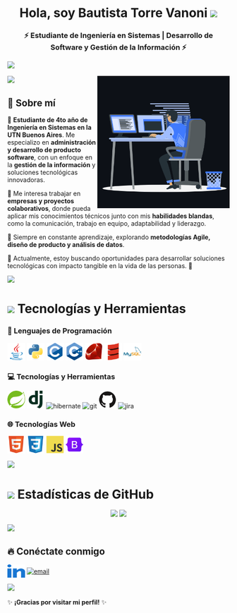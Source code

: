 ### <h1 align="center">Hola, soy Bautista Torre Vanoni <img src="https://media.giphy.com/media/hvRJCLFzcasrR4ia7z/giphy.gif" width="35"></h1>

<h3 align="center">⚡ Estudiante de Ingeniería en Sistemas | Desarrollo de Software y Gestión de la Información ⚡</h3>

<a href="https://github.com/DenverCoder1/readme-typing-svg"><img src="https://readme-typing-svg.herokuapp.com?lines=Ingeniero+en+Sistemas+en+formación;Desarrollo+de+Software;Gestión+de+Información;Siempre+aprendiendo+nuevas+tecnologías&center=true&vCenter=true&width=1000&height=80"></a>

<img align="right" width=300px alt="Coding" src="https://raw.githubusercontent.com/SubhadeepZilong/SubhadeepZilong/main/icons/animation_500_kxa883sd.gif" />

<img src="https://user-images.githubusercontent.com/73097560/115834477-dbab4500-a447-11eb-908a-139a6edaec5c.gif"></a>


## 📌 Sobre mí

🔹 **Estudiante de 4to año de Ingeniería en Sistemas en la UTN Buenos Aires**. Me especializo en **administración y desarrollo de producto software**, con un enfoque en la **gestión de la información** y soluciones tecnológicas innovadoras.

🔹 Me interesa trabajar en **empresas y proyectos colaborativos**, donde pueda aplicar mis conocimientos técnicos junto con mis **habilidades blandas**, como la comunicación, trabajo en equipo, adaptabilidad y liderazgo.

🔹 Siempre en constante aprendizaje, explorando **metodologías Agile, diseño de producto y análisis de datos**.

🔹 Actualmente, estoy buscando oportunidades para desarrollar soluciones tecnológicas con impacto tangible en la vida de las personas. 🚀

<img src="https://user-images.githubusercontent.com/73097560/115834477-dbab4500-a447-11eb-908a-139a6edaec5c.gif"></a>


# <img src = "https://media2.giphy.com/media/QssGEmpkyEOhBCb7e1/giphy.gif?cid=ecf05e47a0n3gi1bfqntqmob8g9aid1oyj2wr3ds3mg700bl&rid=giphy.gif" width = 32px> Tecnologías y Herramientas

### **📌 Lenguajes de Programación**
<p align="left">
  <img src="https://raw.githubusercontent.com/devicons/devicon/master/icons/java/java-original.svg" alt="java" width="40" height="40"/>
  <img src="https://raw.githubusercontent.com/devicons/devicon/master/icons/python/python-original.svg" alt="python" width="40" height="40"/>
  <img src="https://raw.githubusercontent.com/devicons/devicon/master/icons/c/c-original.svg" alt="c" width="40" height="40"/>
  <img src="https://raw.githubusercontent.com/devicons/devicon/master/icons/cplusplus/cplusplus-original.svg" alt="cplusplus" width="40" height="40"/>
  <img src="https://raw.githubusercontent.com/devicons/devicon/master/icons/ruby/ruby-original.svg" alt="ruby" width="40" height="40"/>
  <img src="https://raw.githubusercontent.com/devicons/devicon/master/icons/scala/scala-original.svg" alt="scala" width="40" height="40"/>
  <img src="https://raw.githubusercontent.com/devicons/devicon/master/icons/mysql/mysql-original-wordmark.svg" alt="sql" width="40" height="40"/>
</p>

### **💻 Tecnologías y Herramientas**
<p align="left">
  <img src="https://raw.githubusercontent.com/devicons/devicon/master/icons/spring/spring-original.svg" alt="spring" width="40" height="40"/>
  <img src="https://raw.githubusercontent.com/devicons/devicon/master/icons/django/django-plain.svg" alt="django" width="40" height="40"/>
  <img src="https://www.vectorlogo.zone/logos/hibernate/hibernate-icon.svg" alt="hibernate" width="40" height="40"/>
  <img src="https://www.vectorlogo.zone/logos/git-scm/git-scm-icon.svg" alt="git" width="40" height="40"/>
  <img src="https://raw.githubusercontent.com/devicons/devicon/master/icons/github/github-original.svg" alt="github" width="40" height="40"/>
  <img src="https://www.vectorlogo.zone/logos/atlassian_jira/atlassian_jira-icon.svg" alt="jira" width="40" height="40"/>
</p>

### **🌐 Tecnologías Web**
<p align="left">
  <img src="https://raw.githubusercontent.com/devicons/devicon/master/icons/html5/html5-original.svg" alt="html5" width="40" height="40"/>
  <img src="https://raw.githubusercontent.com/devicons/devicon/master/icons/css3/css3-original.svg" alt="css3" width="40" height="40"/>
  <img src="https://raw.githubusercontent.com/devicons/devicon/master/icons/javascript/javascript-original.svg" alt="javascript" width="40" height="40"/>
  <img src="https://raw.githubusercontent.com/devicons/devicon/master/icons/bootstrap/bootstrap-original.svg" alt="bootstrap" width="40" height="40"/>
</p>

<img src="https://user-images.githubusercontent.com/73097560/115834477-dbab4500-a447-11eb-908a-139a6edaec5c.gif"></a>


# <img src="https://media.giphy.com/media/iY8CRBdQXODJSCERIr/giphy.gif" width="30px"> Estadísticas de GitHub

<p align="center">
  <img src="https://github-readme-stats.vercel.app/api?username=BautistaTorreV&show_icons=true&theme=algolia" height="192px"/>
  <img src="https://github-readme-streak-stats.herokuapp.com/?user=BautistaTorreV&theme=algolia" height="192px"/>
</p>

<img src="https://user-images.githubusercontent.com/73097560/115834477-dbab4500-a447-11eb-908a-139a6edaec5c.gif"></a>


## 🔥 Conéctate conmigo
<p align="left">
<a href="https://linkedin.com/in/bautista-torre-vanoni" target="blank"><img align="center" src="https://raw.githubusercontent.com/SubhadeepZilong/SubhadeepZilong/main/icons/Social/linked-in-alt.svg" alt="bautista-torre-vanoni" height="30" width="40" /></a>
<a href="mailto:bautistatorre99@gmail.com"><img align="center" src="https://www.vectorlogo.zone/logos/gmail/gmail-icon.svg" alt="email" height="30" width="40" /></a>
</p>

<img src="https://user-images.githubusercontent.com/73097560/115834477-dbab4500-a447-11eb-908a-139a6edaec5c.gif"></a>


✨ **¡Gracias por visitar mi perfil!** ✨
